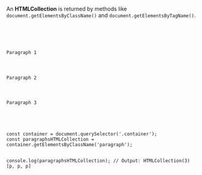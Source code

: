 An **HTMLCollection** is returned by methods like `document.getElementsByClassName()`
and
`document.getElementsByTagName()`.

<codeblock language="javascript" type="lesson">
<code>
<panel language="html">
<div class="container">
  <p class="paragraph">Paragraph 1</p>
  <p class="paragraph">Paragraph 2</p>
  <p class="paragraph">Paragraph 3</p>
</div>
</panel>
<panel language="javascript">
const container = document.querySelector('.container');
const paragraphsHTMLCollection = container.getElementsByClassName('paragraph');

console.log(paragraphsHTMLCollection);
// Output: HTMLCollection(3) [p, p, p]
</panel>
</code>
</codeblock>
